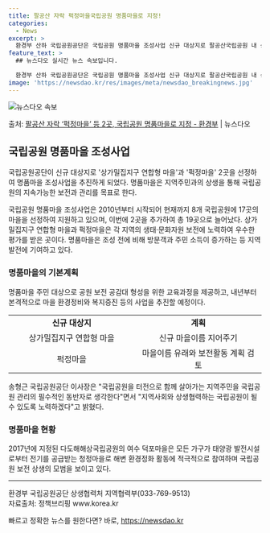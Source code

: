 ```yaml
---
title: 팔공산 자락 퍽정마을국립공원 명품마을로 지정!
categories:
  - News
excerpt: >
  환경부 산하 국립공원공단은 국립공원 명품마을 조성사업 신규 대상지로 팔공산국립공원 내 상가밀집지구 연합형 마…
feature_text: >
  ## 뉴스다오 실시간 뉴스 속보입니다.

  환경부 산하 국립공원공단은 국립공원 명품마을 조성사업 신규 대상지로 팔공산국립공원 내 상가밀집지구 연합형 마…
image: 'https://newsdao.kr/res/images/meta/newsdao_breakingnews.jpg'
---
```


![뉴스다오 속보](https://newsdao.kr/res/images/meta/newsdao_breakingnews.jpg)

<p>출처: <a href="https://newsdao.kr/3730" rel="dofollow">팔공산 자락 ‘퍽정마을’ 등 2곳, 국립공원 명품마을로 지정 - 환경부</a> | 뉴스다오</p>

<h2 data-ke-size="size26">국립공원 명품마을 조성사업</h2>
국립공원공단이 신규 대상지로 '상가밀집지구 연합형 마을'과 '퍽정마을' 2곳을 선정하여 명품마을 조성사업을 추진하게 되었다. 명품마을은 지역주민과의 상생을 통해 국립공원의 지속가능한 보전과 관리를 목표로 한다.

<p data-ke-size="size16">국립공원 명품마을 조성사업은 2010년부터 시작되어 현재까지 8개 국립공원에 17곳의 마을을 선정하여 지원하고 있으며, 이번에 2곳을 추가하여 총 19곳으로 늘어났다. 상가밀집지구 연합형 마을과 퍽정마을은 각 지역의 생태·문화자원 보전에 노력하여 우수한 평가를 받은 곳이다. 명품마을은 조성 전에 비해 방문객과 주민 소득이 증가하는 등 지역 발전에 기여하고 있다.</p>

<h3 data-ke-size="size21">명품마을의 기본계획</h3>
명품마을 주민 대상으로 공원 보전 공감대 형성을 위한 교육과정을 제공하고, 내년부터 본격적으로 마을 환경정비와 복지증진 등의 사업을 추진할 예정이다.

<table>
    <colgroup><col style="width: 253px;"><col style="width: 253px;"></colgroup>
    <tbody>
        <tr>
            <td style="text-align: center; height: 17px;"><b>신규 대상지</b></td>
            <td style="text-align: center; height: 17px;"><b>계획</b></td>
        </tr>
        <tr>
            <td style="text-align: center; height: 17px;">상가밀집지구 연합형 마을</td>
            <td style="text-align: center; height: 17px;">신규 마을이름 지어주기</td>
        </tr>
        <tr>
            <td style="text-align: center; height: 17px;">퍽정마을</td>
            <td style="text-align: center; height: 17px;">마을이름 유래와 보전활동 계획 검토</td>
        </tr>
    </tbody>
</table>

<p data-ke-size="size16">송형근 국립공원공단 이사장은 "국립공원을 터전으로 함께 살아가는 지역주민을 국립공원 관리의 필수적인 동반자로 생각한다"면서 "지역사회와 상생협력하는 국립공원이 될 수 있도록 노력하겠다"고 밝혔다.</p>

<h3 data-ke-size="size21">명품마을 현황</h3>
2017년에 지정된 다도해해상국립공원의 여수 덕포마을은 모든 가구가 태양광 발전시설로부터 전기를 공급받는 청정마을로 해변 환경정화 활동에 적극적으로 참여하며 국립공원 보전 상생의 모범을 보이고 있다.

<hr>

<p data-ke-size="size16">환경부 국립공원공단 상생협력처 지역협력부(033-769-9513)<br>자료출처: 정책브리핑 www.korea.kr</p> 

빠르고 정확한 뉴스를 원한다면? 바로, <a href="https://newsdao.kr" rel="dofollow">https://newsdao.kr</a>


